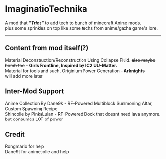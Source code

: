 ImaginatioTechnika
==================
A mod that ***"Tries"*** to add tech to bunch of minecraft Anime mods.  
plus some sprinkles on top like some techs from anime/gacha game's lore.

***

Content from mod itself(?)
--------------------------
  Material Deconstruction/Reconstruction Using Collapse Fluid. ~~also maybe bomb too~~ - **Girls Frontline, Inspired by IC2 UU-Matter.**  
  Material for tools and such, Originium Power Generation - **Arknights**  
  will add more later

Inter-Mod Support
-----------------
  Anime Collection By Dane9k - RF-Powered Multiblock Summoning Altar, Custom Spawning Recipe  
  Shincolle by PinkaLulan - RF-Powered Dock that doesnt need lava anymore. but consumes LOT of power

Credit
------
Rongmario for help   
Dane9t for animecolle and help
